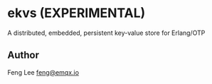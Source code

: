 # ekvs (EXPERIMENTAL)

A distributed, embedded, persistent key-value store for Erlang/OTP

## Author

Feng Lee <feng@emqx.io>
